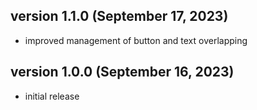 ## version 1.1.0 (September 17, 2023)

- improved management of button and text overlapping


## version 1.0.0 (September 16, 2023)

- initial release
